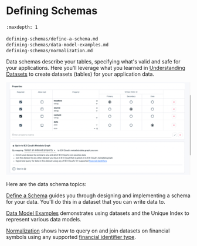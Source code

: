 # Defining Schemas

```{toctree}
:maxdepth: 1

defining-schemas/define-a-schema.md
defining-schemas/data-model-examples.md
defining-schemas/normalization.md
```

Data schemas describe your tables, specifying what's valid and safe for your applications. Here you'll leverage what you learned in [Understanding Datasets](./understanding-datasets.md) to create datasets (tables) for your application data.

![](./defining-schemas/define-a-schema.png)

Here are the data schema topics:

[Define a Schema](./defining-schemas/define-a-schema.md) guides you through designing and implementing a schema for your data. You'll do this in a dataset that you can write data to.

[Data Model Examples](./defining-schemas/data-model-examples.md) demonstrates using datasets and the Unique Index to represent various data models.

[Normalization](./defining-schemas/normalization.md) shows how to query on and join datasets on financial symbols using any supported [financial identifier type](../reference/financial-identifiers.md).
